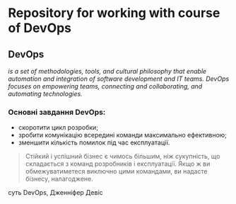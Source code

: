 # Repository for working with course of DevOps

## **DevOps**
 _is a set of methodologies, tools, and cultural philosophy that enable automation and integration of software development and IT teams. DevOps focuses on empowering teams, connecting and collaborating, and automating technologies._


### Основні завдання DevOps:
* скоротити цикл розробки;
* зробити комунікацію всередині команди максимально ефективною;
* зменшити кількість помилок під час експлуатації.



> Стійкий і успішний бізнес є чимось більшим, 
> ніж сукупність, що складається з команд розробників і експлуатації. 
> Якщо ж ви обмежуватиметеся виключно цими командами, ви надасте бізнесу, налагоджене.
> 
суть DevOps, Дженніфер Девіс